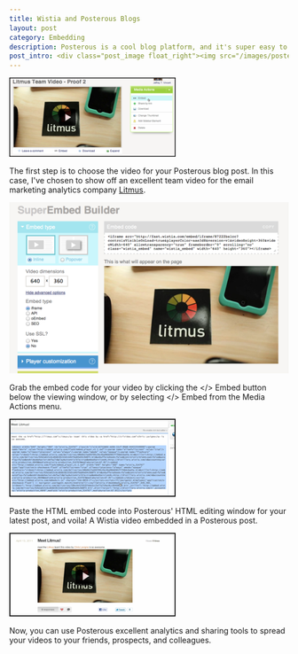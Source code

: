 ```yaml
---
title: Wistia and Posterous Blogs
layout: post
category: Embedding
description: Posterous is a cool blog platform, and it's super easy to add Wistia videos into any post to take advantage of their analytics too.
post_intro: <div class="post_image float_right"><img src="/images/posterous_logo.jpeg" width="100px" alt="posterous_logo" /></div> <p><a href="http://posterous.com">Posterous</a> is a simple blogging platform similar to <a href="http://tumblr.com">Tumblr</a> and <a href="http://wordpress.com">Wordpress</a>. Using Wistia's standard HTML embed codes, we can embed videos as part of the content for any blog you might be managing through Posterous.</p>
---
```


<div class="post_image center"><img src="/images/posterous1.png" width="300px" alt="posterous1" /></div>

The first step is to choose the video for your Posterous blog post.  In this case, I've chosen to show off an excellent team video for the email marketing analytics company [Litmus](http://litmus.com).

<div class="post_image center"><img src="/images/posterous_embed.png" alt="posterous_embed" /></div>

Grab the embed code for your video by clicking the <span class="code">&lt;/&gt; Embed</span> button below the viewing window, or by selecting <span class="code">&lt;/&gt; Embed</span> from the Media Actions menu.

<div class="post_image float_right"><img src="/images/posterous3.png" width="300px" alt="posterous3" /></div>

Paste the HTML embed code into Posterous' HTML editing window for your latest post, and voila! A Wistia video embedded in a Posterous post.

<div class="post_image float_right"><img src="/images/posterous4.png" alt="posterous4" /></div>

Now, you can use Posterous excellent analytics and sharing tools to spread your videos to your friends, prospects, and colleagues.



